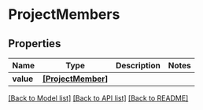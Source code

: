 # ProjectMembers


## Properties
Name | Type | Description | Notes
------------ | ------------- | ------------- | -------------
**value** | [**[ProjectMember]**](ProjectMember.md) |  | 

[[Back to Model list]](../README.md#documentation-for-models) [[Back to API list]](../README.md#documentation-for-api-endpoints) [[Back to README]](../README.md)


